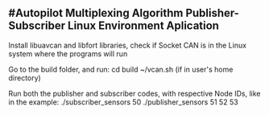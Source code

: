 #Autopilot Multiplexing Algorithm
Publisher-Subscriber Linux Environment Aplication
-----------------------------

Install libuavcan and libfort libraries, check if Socket CAN is in the Linux system where the programs will run

Go to the build folder, and run:
	cd build
	~/vcan.sh     (if in user's home directory)
	
Run both the publisher and subscriber codes, with respective Node IDs, like in the example:
	./subscriber_sensors 50
	./publisher_sensors 51 52 53
